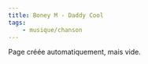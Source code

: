 ```yaml
---
title: Boney M - Daddy Cool
tags:
    - musique/chanson
---
```


Page créée automatiquement, mais vide.
